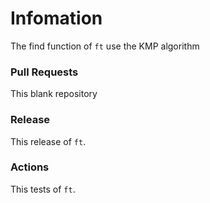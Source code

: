 # Infomation
The find function of `ft` use the KMP algorithm

### Pull Requests
This blank repository

### Release
This release of `ft`.

### Actions
This tests of `ft`.

